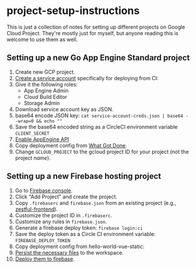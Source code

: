 # project-setup-instructions

This is just a collection of notes for setting up different projects on Google Cloud Project. They're mostly just for myself, but anyone reading this is welcome to use them as well.

## Setting up a new Go App Engine Standard project

1. Create new GCP project.
1. [Create a service account](https://console.cloud.google.com/iam-admin/serviceaccounts/create) specifically for deploying from CI:
  1. Give it the following roles:
      * App Engine Admin
      * Cloud Build Editor
      * Storage Admin
  1. Download service account key as JSON.
1. base64 encode JSON key: `cat service-account-creds.json | base64 --wrap=0 && echo ""`
1. Save the base64 encoded string as a CircleCI environment variable `CLIENT_SECRET`
1. [Enable AppEngine API](https://console.developers.google.com/apis/api/appengine.googleapis.com/overview)
1. Copy deployment config from [What Got Done](https://github.com/mtlynch/whatgotdone/blob/2fee6628d1057c47b27ce521fc7256ef29854358/.circleci/config.yml#L84-L114).
  1. Change `GCLOUD_PROJECT` to the gcloud project ID for your project (not the project *name*).

## Setting up a new Firebase hosting project

1. Go to [Firebase console](https://console.firebase.google.com/).
1. Click "Add Project" and create the project.
1. Copy `.firebaserc` and `firebase.json` from an existing project (e.g., [zestful-frontend](https://github.com/mtlynch/zestful-frontend)).
  1. Customize the project ID in `.firebaserc`.
  1. Customize any rules in `firebase.json`.
1. Generate a firebase deploy token: `firebase login:ci`
1. Save the deploy token as a Circle CI environment variable: `FIREBASE_DEPLOY_TOKEN`
1. Copy deployment config from hello-world-vue-static:
  1. [Persist the necessary files](https://github.com/mtlynch/hello-world-vue-static/blob/5d13fcf35a53328c9078a867dbce9a96cc927598/.circleci/config.yml#L14-L19) to the workspace.
  1. [Deploy them to firebase](https://github.com/mtlynch/hello-world-vue-static/blob/5d13fcf35a53328c9078a867dbce9a96cc927598/.circleci/config.yml#L20-L32).